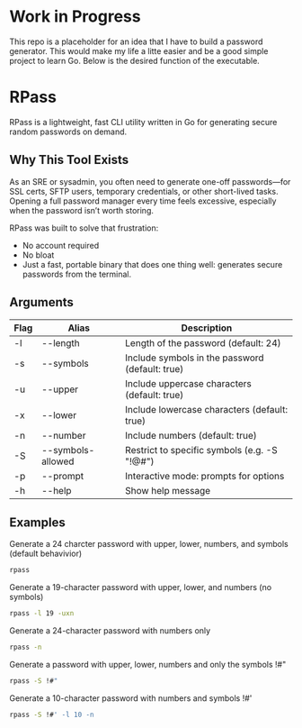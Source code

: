 # Work in Progress
This repo is a placeholder for an idea that I have to build a password generator. This would make my life a litte easier and be a good simple project to learn Go.
Below is the desired function of the executable.

# RPass
RPass is a lightweight, fast CLI utility written in Go for generating secure random passwords on demand.

## Why This Tool Exists
As an SRE or sysadmin, you often need to generate one-off passwords—for SSL certs, SFTP users, temporary credentials, or other short-lived tasks. Opening a full password manager every time feels excessive, especially when the password isn’t worth storing.

RPass was built to solve that frustration:
- No account required
- No bloat
- Just a fast, portable binary that does one thing well: generates secure passwords from the terminal.


## Arguments

| Flag |  Alias              |  Description                                                   |
|------|---------------------|-----------------------------------------------------------------|
|  -l  |  --length           |  Length of the password (default: 24)                           |
|  -s  |  --symbols          |  Include symbols in the password (default: true)                |
|  -u  |  --upper            |  Include uppercase characters (default: true)                   |
|  -x  |  --lower            |  Include lowercase characters (default: true)                   |
|  -n  |  --number           |  Include numbers (default: true)                                |
|  -S  |  --symbols-allowed  |  Restrict to specific symbols (e.g. -S "!@#")                   |
|  -p  |  --prompt           |  Interactive mode: prompts for options                          |
|  -h  |  --help             |  Show help message                                              |


## Examples
Generate a 24 charcter password with upper, lower, numbers, and symbols (default behavivior)
```bash
rpass
```
Generate a 19-character password with upper, lower, and numbers (no symbols)
```bash
rpass -l 19 -uxn
```
Generate a 24-character password with numbers only
```bash
rpass -n
```
Generate a password with upper, lower, numbers and only the symbols !#"
```bash
rpass -S !#"
```
Generate a 10-character password with numbers and symbols !#'
```bash
rpass -S !#' -l 10 -n
```
